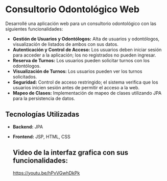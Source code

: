# Consultorio Odontológico Web

Desarrollé una aplicación web para un consultorio odontológico con las siguientes funcionalidades:

- **Gestión de Usuarios y Odontólogos:** Alta de usuarios y odontólogos, visualización de listados de ambos con sus datos.
- **Autenticación y Control de Acceso:** Los usuarios deben iniciar sesión para acceder a la aplicación; los no registrados no pueden ingresar.
- **Reserva de Turnos:** Los usuarios pueden solicitar turnos con los odontólogos.
- **Visualización de Turnos:** Los usuarios pueden ver los turnos solicitados.
- **Seguridad:** Control de acceso restringido; el sistema verifica que los usuarios inicien sesión antes de permitir el acceso a la web.
- **Mapeo de Clases:** Implementación de mapeo de clases utilizando JPA para la persistencia de datos.

## Tecnologías Utilizadas

- **Backend:** JPA
- **Frontend:** JSP, HTML, CSS

  ## Video de la interfaz grafica con sus funcionalidades:
  https://youtu.be/hPvVGwhDkPk







